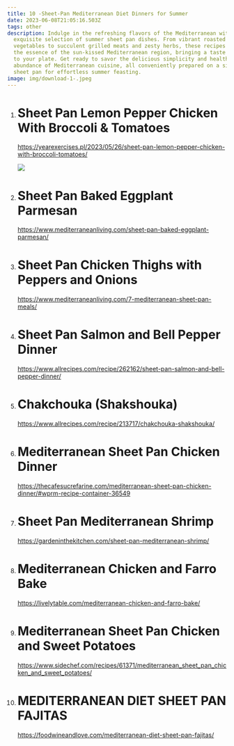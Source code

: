 ```yaml
---
title: 10 -Sheet-Pan Mediterranean Diet Dinners for Summer
date: 2023-06-08T21:05:16.503Z
tags: other
description: Indulge in the refreshing flavors of the Mediterranean with our
  exquisite selection of summer sheet pan dishes. From vibrant roasted
  vegetables to succulent grilled meats and zesty herbs, these recipes capture
  the essence of the sun-kissed Mediterranean region, bringing a taste of summer
  to your plate. Get ready to savor the delicious simplicity and healthy
  abundance of Mediterranean cuisine, all conveniently prepared on a single
  sheet pan for effortless summer feasting.
image: img/download-1-.jpeg
---
```

1. # Sheet Pan Lemon Pepper Chicken With Broccoli & Tomatoes

   https://yearexercises.pl/2023/05/26/sheet-pan-lemon-pepper-chicken-with-broccoli-tomatoes/



   ![](https://yearexercises.pl/wp-content/uploads/2023/05/Sheet-Pan-Lemon-Pepper-Chicken-with-Broccoli-and-Tomatoes-3x2-1-2000-d2c634327a0b448aa73e22237be2f7a9-715x400.jpg)


2. # Sheet Pan Baked Eggplant Parmesan

   https://www.mediterraneanliving.com/sheet-pan-baked-eggplant-parmesan/
3. # Sheet Pan Chicken Thighs with Peppers and Onions

   https://www.mediterraneanliving.com/7-mediterranean-sheet-pan-meals/
4. # Sheet Pan Salmon and Bell Pepper Dinner

   https://www.allrecipes.com/recipe/262162/sheet-pan-salmon-and-bell-pepper-dinner/
5. # Chakchouka (Shakshouka)

   https://www.allrecipes.com/recipe/213717/chakchouka-shakshouka/
6. # Mediterranean Sheet Pan Chicken Dinner

   https://thecafesucrefarine.com/mediterranean-sheet-pan-chicken-dinner/#wprm-recipe-container-36549
7. # Sheet Pan Mediterranean Shrimp

   https://gardeninthekitchen.com/sheet-pan-mediterranean-shrimp/
8. # Mediterranean Chicken and Farro Bake

   https://livelytable.com/mediterranean-chicken-and-farro-bake/
9. # Mediterranean Sheet Pan Chicken and Sweet Potatoes

   https://www.sidechef.com/recipes/61371/mediterranean_sheet_pan_chicken_and_sweet_potatoes/
10. # MEDITERRANEAN DIET SHEET PAN FAJITAS

    https://foodwineandlove.com/mediterranean-diet-sheet-pan-fajitas/